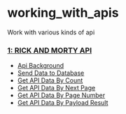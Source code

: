 # working_with_apis
Work with various kinds of api

### [1: RICK AND MORTY API](https://github.com/yusuf-uthman/working_with_apis/tree/main/api_rick_and_morty)
* [Api Background](https://github.com/yusuf-uthman/working_with_apis/blob/main/api_rick_and_morty/README.md)
* [Send Data to Database](https://github.com/yusuf-uthman/working_with_apis/blob/main/api_rick_and_morty/data_to_database.py)
* [Get API Data By Count](https://github.com/yusuf-uthman/working_with_apis/blob/main/api_rick_and_morty/data_by_count.py)
* [Get API Data By Next Page](https://github.com/yusuf-uthman/working_with_apis/blob/main/api_rick_and_morty/data_by_next_page.py)
* [Get API Data By Page Number](https://github.com/yusuf-uthman/working_with_apis/blob/main/api_rick_and_morty/data_by_pages.py)
* [Get API Data By Payload Result](https://github.com/yusuf-uthman/working_with_apis/blob/main/api_rick_and_morty/data_by_result.py)


<!-- api https://rickandmortyapi.com/ -->
<!-- https://en.wikipedia.org/wiki/Rick_and_Morty -->